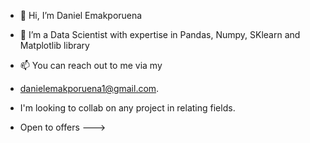 - 👋 Hi, I’m Daniel Emakporuena 
- 👀 I’m a Data Scientist with expertise in Pandas, Numpy,  SKlearn and Matplotlib library
- 📫 You can reach out to me via my
- danielemakporuena1@gmail.com.

- I'm looking to collab on any project in relating fields.
- Open to offers 
--->
